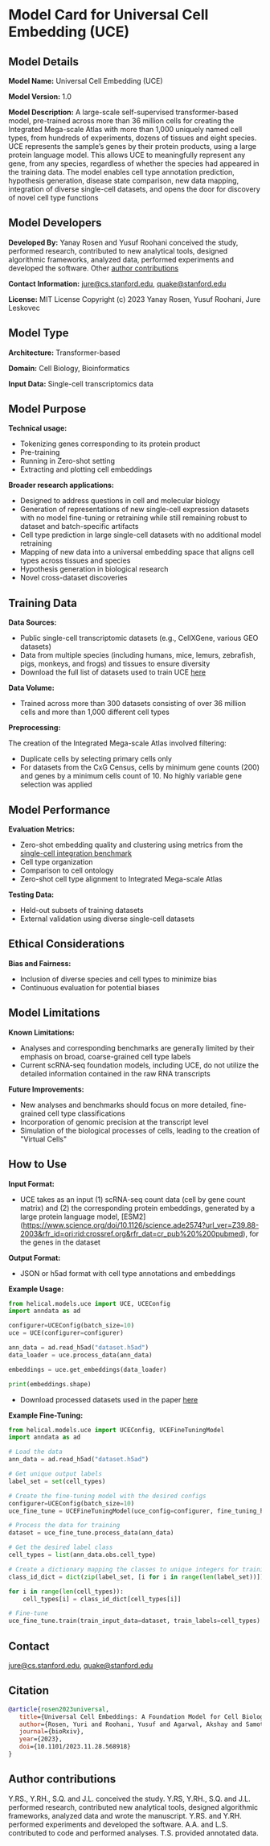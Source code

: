 # Model Card for Universal Cell Embedding (UCE)

## Model Details

**Model Name:** Universal Cell Embedding (UCE)

**Model Version:** 1.0 

**Model Description:** A large-scale self-supervised transformer-based model, pre-trained across more than 36 million cells for creating the Integrated Mega-scale Atlas with more than 1,000 uniquely named cell types, from hundreds of experiments, dozens of tissues and eight species. UCE represents the sample’s genes by their protein products, using a large protein language model. This allows UCE to meaningfully represent any gene, from any species, regardless of whether the species had appeared in the training
data. The model enables cell type annotation prediction, hypothesis generation, disease state comparison, new data mapping, integration of diverse single-cell datasets, and opens the door for discovery of novel cell type functions

## Model Developers

**Developed By:** Yanay Rosen and Yusuf Roohani conceived the study, performed research, contributed to new analytical tools, designed algorithmic frameworks, analyzed data, performed experiments and developed the software. Other [author contributions](#citation) 

**Contact Information:** jure@cs.stanford.edu, quake@stanford.edu 

**License:** MIT License Copyright (c) 2023 Yanay Rosen, Yusuf Roohani, Jure Leskovec 

## Model Type

**Architecture:** Transformer-based 

**Domain:** Cell Biology, Bioinformatics 

**Input Data:** Single-cell transcriptomics data 

## Model Purpose

**Technical usage:**

- Tokenizing genes corresponding to its protein product
- Pre-training
- Running in Zero-shot setting  
- Extracting and plotting cell embeddings

**Broader research applications:**  

- Designed to address questions in cell and molecular biology
- Generation of representations of new single-cell expression datasets with no model fine-tuning or retraining while still remaining robust to dataset and batch-specific artifacts
- Cell type prediction in large single-cell datasets with no additional model retraining
- Mapping of new data into a universal embedding space that aligns cell types across tissues and species
- Hypothesis generation in biological research
- Novel cross-dataset discoveries

## Training Data

**Data Sources:**  

- Public single-cell transcriptomic datasets (e.g., CellXGene, various GEO datasets)
- Data from multiple species (including humans, mice, lemurs, zebrafish, pigs, monkeys, and frogs) and tissues to ensure diversity
- Download the full list of datasets used to train UCE [here](https://www.biorxiv.org/content/biorxiv/early/2023/11/29/2023.11.28.568918/DC3/embed/media-3.xlsx?download=true) 

**Data Volume:**  

- Trained across more than 300 datasets consisting of over 36 million cells and more than 1,000 different cell types

**Preprocessing:** 

The creation of the Integrated Mega-scale Atlas involved filtering: 
- Duplicate cells by selecting primary cells only
- For datasets from the CxG Census, cells by minimum gene counts (200) and genes by a minimum cells count of 10. No highly variable gene selection was applied


## Model Performance

**Evaluation Metrics:**  

- Zero-shot embedding quality and clustering using metrics from the [single-cell integration benchmark](https://www.nature.com/articles/s41592-021-01336-8)
- Cell type organization
- Comparison to cell ontology
- Zero-shot cell type alignment to Integrated Mega-scale Atlas 

**Testing Data:**  

- Held-out subsets of training datasets
- External validation using diverse single-cell datasets

## Ethical Considerations

**Bias and Fairness:**  

- Inclusion of diverse species and cell types to minimize bias
- Continuous evaluation for potential biases

## Model Limitations

**Known Limitations:**  

- Analyses and corresponding benchmarks are generally limited by their emphasis on broad, coarse-grained cell type labels
- Current scRNA-seq foundation models, including UCE, do not utilize the detailed information contained in the raw RNA transcripts

**Future Improvements:**  

- New analyses and benchmarks should focus on more detailed, fine-grained cell type classifications
- Incorporation of genomic precision at the transcript level
- Simulation of the biological processes of cells, leading to the creation of "Virtual Cells"

## How to Use

**Input Format:**  

- UCE takes as an input (1) scRNA-seq count data (cell by gene count matrix) and (2) the corresponding protein embeddings, generated by a large protein language model, [ESM2] (https://www.science.org/doi/10.1126/science.ade2574?url_ver=Z39.88-2003&rfr_id=ori:rid:crossref.org&rfr_dat=cr_pub%20%200pubmed), for the genes in the dataset

**Output Format:**  

- JSON or h5ad format with cell type annotations and embeddings

**Example Usage:**

```python
from helical.models.uce import UCE, UCEConfig
import anndata as ad

configurer=UCEConfig(batch_size=10)
uce = UCE(configurer=configurer)

ann_data = ad.read_h5ad("dataset.h5ad")
data_loader = uce.process_data(ann_data)

embeddings = uce.get_embeddings(data_loader)

print(embeddings.shape)
```

- Download processed datasets used in the paper [here](https://drive.google.com/drive/folders/1f63fh0ykgEhCrkd_EVvIootBw7LYDVI7?usp=drive_link)

**Example Fine-Tuning:**

```python
from helical.models.uce import UCEConfig, UCEFineTuningModel
import anndata as ad

# Load the data
ann_data = ad.read_h5ad("dataset.h5ad")

# Get unique output labels
label_set = set(cell_types)

# Create the fine-tuning model with the desired configs
configurer=UCEConfig(batch_size=10)
uce_fine_tune = UCEFineTuningModel(uce_config=configurer, fine_tuning_head="classification", output_size=len(label_set))

# Process the data for training
dataset = uce_fine_tune.process_data(ann_data)

# Get the desired label class
cell_types = list(ann_data.obs.cell_type)

# Create a dictionary mapping the classes to unique integers for training
class_id_dict = dict(zip(label_set, [i for i in range(len(label_set))]))

for i in range(len(cell_types)):
    cell_types[i] = class_id_dict[cell_types[i]]

# Fine-tune
uce_fine_tune.train(train_input_data=dataset, train_labels=cell_types)
```

## Contact

jure@cs.stanford.edu, quake@stanford.edu

## Citation

```bibtex
@article{rosen2023universal,
   title={Universal Cell Embeddings: A Foundation Model for Cell Biology},
   author={Rosen, Yuri and Roohani, Yusuf and Agarwal, Akshay and Samotorčan, Luka and {Tabula Sapiens Consortium} and Quake, Stephen R and Leskovec, Jure},
   journal={bioRxiv},
   year={2023},
   doi={10.1101/2023.11.28.568918}
}
```

## Author contributions 

Y.RS., Y.RH., S.Q. and J.L. conceived the study. Y.RS, Y.RH., S.Q. and J.L. performed research, contributed new analytical tools, designed algorithmic frameworks, analyzed data and wrote the manuscript. Y.RS. and Y.RH. performed experiments and developed the software. A.A. and L.S.
contributed to code and performed analyses. T.S. provided annotated data.


